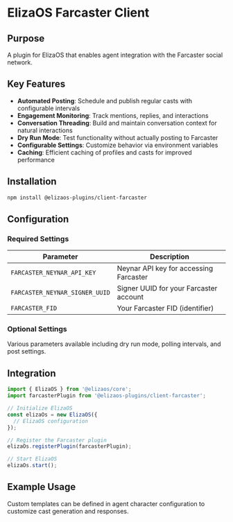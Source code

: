 # ElizaOS Farcaster Client

## Purpose
A plugin for ElizaOS that enables agent integration with the Farcaster social network.

## Key Features
- **Automated Posting**: Schedule and publish regular casts with configurable intervals
- **Engagement Monitoring**: Track mentions, replies, and interactions
- **Conversation Threading**: Build and maintain conversation context for natural interactions
- **Dry Run Mode**: Test functionality without actually posting to Farcaster
- **Configurable Settings**: Customize behavior via environment variables
- **Caching**: Efficient caching of profiles and casts for improved performance

## Installation
```bash
npm install @elizaos-plugins/client-farcaster
```

## Configuration
### Required Settings
| Parameter | Description |
| --- | --- |
| `FARCASTER_NEYNAR_API_KEY` | Neynar API key for accessing Farcaster |
| `FARCASTER_NEYNAR_SIGNER_UUID` | Signer UUID for your Farcaster account |
| `FARCASTER_FID` | Your Farcaster FID (identifier) |

### Optional Settings
Various parameters available including dry run mode, polling intervals, and post settings.

## Integration
```typescript
import { ElizaOS } from '@elizaos/core';
import farcasterPlugin from '@elizaos-plugins/client-farcaster';

// Initialize ElizaOS
const elizaOs = new ElizaOS({
  // ElizaOS configuration
});

// Register the Farcaster plugin
elizaOs.registerPlugin(farcasterPlugin);

// Start ElizaOS
elizaOs.start();
```

## Example Usage
Custom templates can be defined in agent character configuration to customize cast generation and responses.

